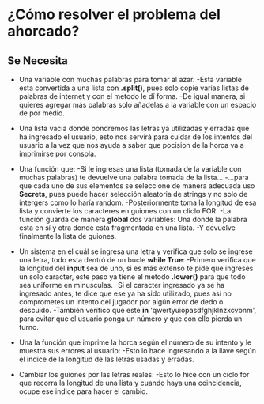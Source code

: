 # ¿Cómo resolver el problema del ahorcado?

## Se Necesita

- Una variable con muchas palabras para tomar al azar.
    -Esta variable esta convertida a una lista con **.split()**, pues solo copie varias listas de palabras de internet y con el metodo le dí forma.
        -De igual manera, si quieres agregar más palabras solo añadelas a la variable con un espacio de por medio.

- Una lista vacía donde pondremos las letras ya utilizadas y erradas que ha ingresado el usuario, esto nos servirá para cuidar de los intentos del usuario a la vez que nos ayuda a saber que pocision de la horca va a imprimirse por consola.

- Una función que:
    -Si le ingresas una lista (tomada de la variable con muchas palabras) te devuelve una palabra tomada de la lista...
    -...para que cada uno de sus elementos se seleccione de manera adecuada uso **Secrets**, pues puede hacer selección aleatoria de strings y no solo de intergers como lo haría random.
    -Posteriormente toma la longitud de esa lista y convierte los caracteres en guiones con un cliclo FOR.
    -La función guarda de manera **global** dos variables: Una donde la palabra esta en sí y otra donde esta fragmentada en una lista.
    -Y devuelve finalmente la lista de guiones.

- Un sistema en el cuál se ingresa una letra y verifica que solo se ingrese una letra, todo esta dentró de un bucle **while True**:
    -Primero verifica que la longitud del **input** sea de uno, si es más extenso te pide que ingreses un solo caracter, este paso ya tiene el metodo **.lower()** para que todo sea uniforme en minusculas.
    -Si el caracter ingresado ya se ha ingresado antes, te dice que ese ya ha sido utilizado, pues así no comprometes un intento del jugador por algún error de dedo o descuido.
    -También verifico que este **in** 'qwertyuiopasdfghjklñzxcvbnm', para evitar que el usuario ponga un número y que con ello pierda un turno.

- Una la función que imprime la horca según el número de su intento y le muestra sus errores al usuario:
    -Esto lo hace ingresando a la llave según el indice de la longitud de las letras usadas y erradas.

- Cambiar los guiones por las letras reales:
    -Esto lo hice con un ciclo for que recorra la longitud de una lista y cuando haya una coincidencia, ocupe ese indice para hacer el cambio.
